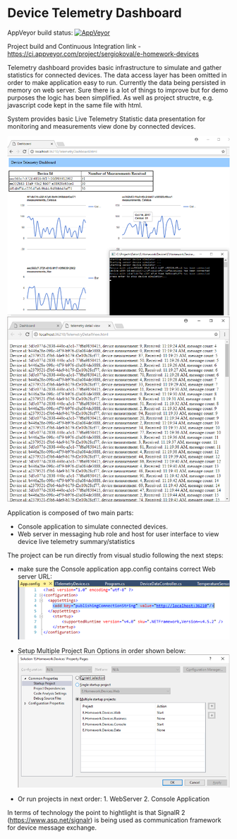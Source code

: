# Device Telemetry Dashboard

AppVeyor build status: [![AppVeyor](https://ci.appveyor.com/api/projects/status/github/sergiokoval/E.Homework.Devices?branch=master&svg=true)](https://ci.appveyor.com/project/sergiokoval/e-homework-devices)

Project build and Continuous Integration  link - https://ci.appveyor.com/project/sergiokoval/e-homework-devices

Telemetry dashboard provides basic infrastructure to simulate and gather statistics for connected devices.
The data access layer has been omitted in order to make application easy to run.
Currently the data being persisted in memory on web server. 
Sure there is a lot of things to improve but for demo purposes the logic has been simplified. As well as project structre, e.g.
javascript code kept in the same file with html.

System provides basic Live Telemetry Statistic data presentation for monitoring and measurements view done by connected devices.


![ScreenShot](https://github.com/sergiokoval/E.Homework.Devices/raw/master/UI_Screenshot.png)
![ScreenShot](https://github.com/sergiokoval/E.Homework.Devices/raw/master/TelemetryDetailView.png)

Application is composed of two main parts:

 * Console application to simulate connected devices.
 * Web server in messaging hub role and host for user interface to view device live telemetry summary/statistics
 
 The project can be run directly from visual studio following the next steps:
  * make sure the Console application app.config contains correct Web server URL:
    ![ScreenShot](https://github.com/sergiokoval/E.Homework.Devices/raw/master/ConsoleAppConfig.PNG)
    
  * Setup Multiple Project Run Options in order shown below:
   ![ScreenShot](https://github.com/sergiokoval/E.Homework.Devices/raw/master/ProjectStartupOptionsVS.png)
   
   * Or run projects in next order:
    1. WebServer
    2. Console Application
    
In terms of technology the point to hightlight is that SignalR 2 (https://www.asp.net/signalr)  is being used as communication framework for device message exchange.
    
    
    
 

